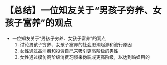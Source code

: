 # 【总结】一位知友关于“男孩子穷养、女孩子富养”的观点

-   一位知友关于“男孩子穷养、女孩子富养”的观点
    1.  讨论男孩子穷养、女孩子富养的社会思潮起源和流行原因
    2.  女性通过高消费和投资自己来吸引更高阶级的男性
    3.  女性通过模仿高阶级消费习惯来伪装成更高阶级，以达到婚姻目的